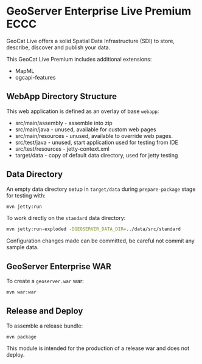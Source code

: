 # GeoServer Enterprise Live Premium ECCC

GeoCat Live offers a solid Spatial Data Infrastructure (SDI) to store, describe, discover and publish your data. 

This GeoCat Live Premium includes additional extensions:

* MapML
* ogcapi-features

## WebApp Directory Structure

This web application is defined as an overlay of base `webapp`:

* src/main/assembly - assemble into zip 
* src/main/java - unused, available for custom web pages
* src/main/resources - unused, available to override web pages.
* src/test/java - unused, start application used for testing from IDE
* src/test/resources - jetty-context.xml 
* target/data - copy of default data directory, used for jetty testing

## Data Directory

An empty data directory setup in `target/data` during `prepare-package` stage for testing with:

```bash
mvn jetty:run
```

To work directly on the ``standard`` data directory:

```bash
mvn jetty:run-exploded -DGEOSERVER_DATA_DIR=../data/src/standard
```

Configuration changes made can be committed, be careful not commit any sample data.

## GeoServer Enterprise WAR

To create a `geoserver.war` war:

```bash
mvn war:war
```

## Release and Deploy

To assemble a release bundle:

```
mvn package
```

This module is intended for the production of a release war and does not deploy.